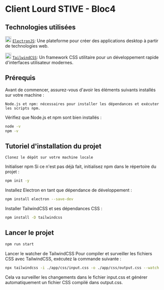 # Client Lourd STIVE - Bloc4
## Technologies utilisées
<img src="https://uxwing.com/wp-content/themes/uxwing/download/brands-and-social-media/electron-icon.png" width="20" height="20"> [`ElectronJS`](https://www.electronjs.org/fr/): Une plateforme pour créer des applications desktop à partir de technologies web.

<img src="https://encrypted-tbn0.gstatic.com/images?q=tbn:ANd9GcTSDKn3vA2YUbXzN0ZC3gALWJ08gJN-Drl15w&s" width="20" height="20"> [`TailwindCSS`](https://tailwindcss.com/): Un framework CSS utilitaire pour un développement rapide d'interfaces utilisateur modernes.

## Prérequis

Avant de commencer, assurez-vous d'avoir les éléments suivants installés sur votre machine :

    Node.js et npm: nécessaires pour installer les dépendances et exécuter les scripts npm.

Vérifiez que Node.js et npm sont bien installés :

```bash
node -v
npm -v
```
## Tutoriel d'installation du projet

    Clonez le dépôt sur votre machine locale

Initialiser npm
Si ce n'est pas déjà fait, initialisez npm dans le répertoire du projet :

```bash
npm init -y
```

Installez Electron en tant que dépendance de développement :

```bash
npm install electron --save-dev
```

Installer TailwindCSS et ses dépendances CSS :

```bash
npm install -D tailwindcss
```

## Lancer le projet
```bash
npm run start
```

Lancer le watcher de TailwindCSS
Pour compiler et surveiller les fichiers CSS avec TailwindCSS, exécutez la commande suivante :

```bash
npx tailwindcss -i ./app/css/input.css -o ./app/css/output.css --watch
```

Cela va surveiller les changements dans le fichier input.css et générer automatiquement un fichier CSS compilé dans output.css.